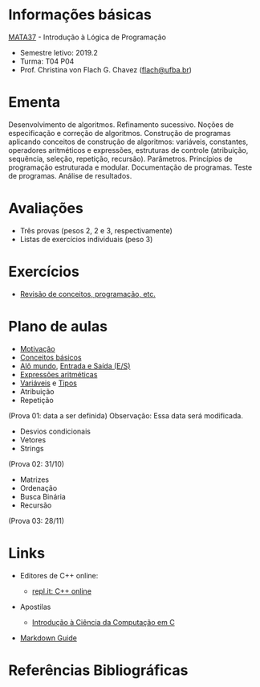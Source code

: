 # Informações básicas

[MATA37](https://alunoweb.ufba.br/SiacWWW/ExibirEmentaPublico.do?cdDisciplina=MATA37&nuPerInicial=20071) - Introdução à Lógica de Programação

- Semestre letivo: 2019.2
- Turma: T04 P04
- Prof. Christina von Flach G. Chavez (flach@ufba.br)

# Ementa

Desenvolvimento de algoritmos. Refinamento sucessivo. Noções de especificação e correção de algoritmos. Construção de programas aplicando conceitos de construção de algoritmos: variáveis, constantes, operadores aritméticos e expressões, estruturas de controle (atribuição, sequência, seleção, repetição, recursão). Parâmetros. Princípios de programação estruturada e modular. Documentação de programas. Teste de programas. Análise de resultados.

# Avaliações

+ Três provas (pesos 2, 2 e 3, respectivamente)
+ Listas de exercícios individuais (peso 3)

# Exercícios

+ [Revisão de conceitos, programação, etc.](exercicios.md)

# Plano de aulas

+ [Motivação](turtleacademy.md)
+ [Conceitos básicos](algoritmo.md)
+ [Alô mundo](https://rodrigorgs.github.io/aulas/mata37/intro-cpp#1), [Entrada e Saída (E/S)](entradasaida.md)
+ [Expressões aritméticas](https://rodrigorgs.github.io/aulas/mata37/aritmetica#1)
+ [Variáveis](https://rodrigorgs.github.io/aulas/mata37/variaveis#1) e [Tipos](https://rodrigorgs.github.io/aulas/mata37/variaveis#3)
+ Atribuição
+ Repetição

(Prova 01: data a ser definida)  Observação: Essa data será modificada.

+ Desvios condicionais
+ Vetores
+ Strings

(Prova 02: 31/10)

+ Matrizes
+ Ordenação
+ Busca Binária
+ Recursão

(Prova 03: 28/11)

# Links

+ Editores de C++ online:
   - [repl.it: C++ online](https://repl.it/languages/cpp)

+ Apostilas
   - [Introdução à Ciência da Computação em C](https://www.ime.usp.br/~hitoshi/introducao/)

- [Markdown Guide](https://www.markdownguide.org/basic-syntax/)

# Referências Bibliográficas

